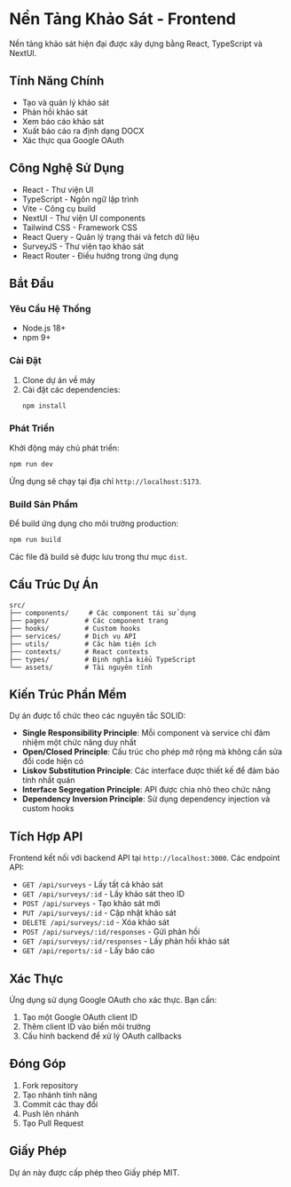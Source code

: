 # Nền Tảng Khảo Sát - Frontend

Nền tảng khảo sát hiện đại được xây dựng bằng React, TypeScript và NextUI.

## Tính Năng Chính

- Tạo và quản lý khảo sát
- Phản hồi khảo sát
- Xem báo cáo khảo sát
- Xuất báo cáo ra định dạng DOCX
- Xác thực qua Google OAuth

## Công Nghệ Sử Dụng

- React - Thư viện UI
- TypeScript - Ngôn ngữ lập trình
- Vite - Công cụ build
- NextUI - Thư viện UI components
- Tailwind CSS - Framework CSS
- React Query - Quản lý trạng thái và fetch dữ liệu
- SurveyJS - Thư viện tạo khảo sát
- React Router - Điều hướng trong ứng dụng

## Bắt Đầu

### Yêu Cầu Hệ Thống

- Node.js 18+
- npm 9+

### Cài Đặt

1. Clone dự án về máy
2. Cài đặt các dependencies:
   ```bash
   npm install
   ```

### Phát Triển

Khởi động máy chủ phát triển:

```bash
npm run dev
```

Ứng dụng sẽ chạy tại địa chỉ `http://localhost:5173`.

### Build Sản Phẩm

Để build ứng dụng cho môi trường production:

```bash
npm run build
```

Các file đã build sẽ được lưu trong thư mục `dist`.

## Cấu Trúc Dự Án

```
src/
├── components/     # Các component tái sử dụng
├── pages/         # Các component trang
├── hooks/         # Custom hooks
├── services/      # Dịch vụ API
├── utils/         # Các hàm tiện ích
├── contexts/      # React contexts
├── types/         # Định nghĩa kiểu TypeScript
└── assets/        # Tài nguyên tĩnh
```

## Kiến Trúc Phần Mềm

Dự án được tổ chức theo các nguyên tắc SOLID:

- **Single Responsibility Principle**: Mỗi component và service chỉ đảm nhiệm một chức năng duy nhất
- **Open/Closed Principle**: Cấu trúc cho phép mở rộng mà không cần sửa đổi code hiện có
- **Liskov Substitution Principle**: Các interface được thiết kế để đảm bảo tính nhất quán
- **Interface Segregation Principle**: API được chia nhỏ theo chức năng
- **Dependency Inversion Principle**: Sử dụng dependency injection và custom hooks

## Tích Hợp API

Frontend kết nối với backend API tại `http://localhost:3000`. Các endpoint API:

- `GET /api/surveys` - Lấy tất cả khảo sát
- `GET /api/surveys/:id` - Lấy khảo sát theo ID
- `POST /api/surveys` - Tạo khảo sát mới
- `PUT /api/surveys/:id` - Cập nhật khảo sát
- `DELETE /api/surveys/:id` - Xóa khảo sát
- `POST /api/surveys/:id/responses` - Gửi phản hồi
- `GET /api/surveys/:id/responses` - Lấy phản hồi khảo sát
- `GET /api/reports/:id` - Lấy báo cáo

## Xác Thực

Ứng dụng sử dụng Google OAuth cho xác thực. Bạn cần:

1. Tạo một Google OAuth client ID
2. Thêm client ID vào biến môi trường
3. Cấu hình backend để xử lý OAuth callbacks

## Đóng Góp

1. Fork repository
2. Tạo nhánh tính năng
3. Commit các thay đổi
4. Push lên nhánh
5. Tạo Pull Request

## Giấy Phép

Dự án này được cấp phép theo Giấy phép MIT.
